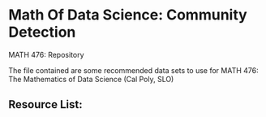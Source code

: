 # Math Of Data Science: Community Detection
MATH 476: Repository

The file contained are some recommended data sets to use for MATH 476: The Mathematics of Data Science (Cal Poly, SLO)


## Resource List:
